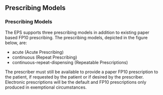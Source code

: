 ## Prescribing Models

### Prescribing Models

The EPS supports three prescribing models in addition to existing paper based FP10 prescribing. The prescribing models, depicted in the figure below, are:

- acute (Acute Prescribing)
- continuous (Repeat Prescribing)
- continuous-repeat-dispensing (Repeatable Prescriptions)

The prescriber must still be available to provide a paper FP10 prescription to the patient, if requested by the patient or if desired by the prescriber. Electronic prescriptions will be the default and FP10 prescriptions only produced in exemptional circumstances.




